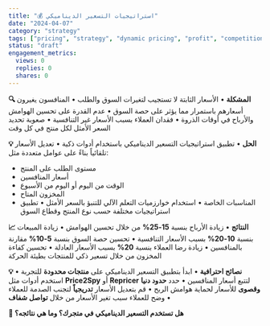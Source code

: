 ```yaml
---
title: "💰 استراتيجيات التسعير الديناميكي"
date: "2024-04-07"
category: "strategy"
tags: ["pricing", "strategy", "dynamic pricing", "profit", "competition"]
status: "draft"
engagement_metrics:
  views: 0
  replies: 0
  shares: 0
---
```


**🔍 المشكلة**
• الأسعار الثابتة لا تستجيب لتغيرات السوق والطلب
• المنافسون يغيرون أسعارهم باستمرار مما يؤثر على حصة السوق
• عدم القدرة على تحسين الهوامش والأرباح في أوقات الذروة
• فقدان العملاء بسبب الأسعار غير التنافسية
• صعوبة تحديد السعر الأمثل لكل منتج في كل وقت

**💡 الحل**
• تطبيق استراتيجيات التسعير الديناميكي باستخدام أدوات ذكية
• تعديل الأسعار تلقائياً بناءً على عوامل متعددة مثل:
  - مستوى الطلب على المنتج
  - أسعار المنافسين
  - الوقت من اليوم أو اليوم من الأسبوع
  - المخزون المتاح
  - المناسبات الخاصة
• استخدام خوارزميات التعلم الآلي للتنبؤ بالسعر الأمثل
• تطبيق استراتيجيات مختلفة حسب نوع المنتج وقطاع السوق

**📈 النتائج**
• زيادة الأرباح بنسبة **15-25%** من خلال تحسين الهوامش
• زيادة المبيعات بنسبة **10-20%** بسبب الأسعار التنافسية
• تحسين حصة السوق بنسبة **5-10%** مقارنة بالمنافسين
• زيادة رضا العملاء بنسبة **20%** بسبب الأسعار العادلة
• تحسين كفاءة المخزون من خلال تسعير ذكي للمنتجات بطيئة الحركة

**💡 نصائح احترافية**
• ابدأ بتطبيق التسعير الديناميكي على **منتجات محدودة** للتجربة
• استخدم أدوات مثل **Price2Spy** أو **Repricer** لتتبع أسعار المنافسين
• حدد **حدود دنيا وقصوى** للأسعار لحماية هوامش الربح
• قم بتعديل الأسعار **تدريجياً** لتجنب الصدمة للعملاء
• وضح للعملاء سبب تغير الأسعار من خلال **تواصل شفاف**

**💭 هل تستخدم التسعير الديناميكي في متجرك؟ وما هي نتائجه؟**
